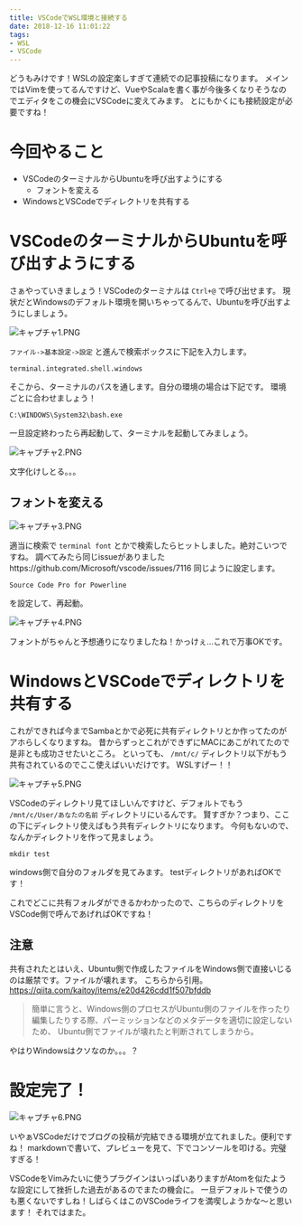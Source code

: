 ```yaml
---
title: VSCodeでWSL環境と接続する
date: 2018-12-16 11:01:22
tags:
- WSL
- VSCode
---
```

どうもみけです！WSLの設定楽しすぎて連続での記事投稿になります。
メインではVimを使ってるんですけど、VueやScalaを書く事が今後多くなりそうなのでエディタをこの機会にVSCodeに変えてみます。
とにもかくにも接続設定が必要ですね！

# 今回やること
* VSCodeのターミナルからUbuntuを呼び出すようにする
  * フォントを変える
* WindowsとVSCodeでディレクトリを共有する

# VSCodeのターミナルからUbuntuを呼び出すようにする
さぁやっていきましょう！VSCodeのターミナルは `Ctrl+@` で呼び出せます。
現状だとWindowsのデフォルト環境を開いちゃってるんで、Ubuntuを呼び出すようにしましょう。

![キャプチャ1.PNG](https://qiita-image-store.s3.amazonaws.com/0/178351/300e3387-90c2-ff44-1d1f-740df30f2d5d.png)

`ファイル->基本設定->設定` と進んで検索ボックスに下記を入力します。

```
terminal.integrated.shell.windows
```

そこから、ターミナルのパスを通します。自分の環境の場合は下記です。
環境ごとに合わせましょう！

```
C:\WINDOWS\System32\bash.exe
```

一旦設定終わったら再起動して、ターミナルを起動してみましょう。

![キャプチャ2.PNG](https://qiita-image-store.s3.amazonaws.com/0/178351/89e3a239-6f4b-71c8-9971-cd65b14b2dc7.png)

文字化けしとる。。。

## フォントを変える
![キャプチャ3.PNG](https://qiita-image-store.s3.amazonaws.com/0/178351/afa74d42-accd-e2de-1992-0387f730c754.png)

適当に検索で `terminal font` とかで検索したらヒットしました。絶対こいつですね。
調べてみたら同じissueがありましたhttps://github.com/Microsoft/vscode/issues/7116
同じように設定します。

```
Source Code Pro for Powerline
```

を設定して、再起動。

![キャプチャ4.PNG](https://qiita-image-store.s3.amazonaws.com/0/178351/59a2cbb0-162c-e4d4-0102-a7595188a146.png)

フォントがちゃんと予想通りになりましたね！かっけぇ…これで万事OKです。

# WindowsとVSCodeでディレクトリを共有する
これができれば今までSambaとかで必死に共有ディレクトリとか作ってたのがアホらしくなりますね。
昔からずっとこれができずにMACにあこがれてたので是非とも成功させたいところ。
といっても、 `/mnt/c/` ディレクトリ以下がもう共有されているのでここ使えばいいだけです。
WSLすげー！！

![キャプチャ5.PNG](https://qiita-image-store.s3.amazonaws.com/0/178351/f7cfc7eb-e38c-3745-73a8-8e9cbde8eba1.png)

VSCodeのディレクトリ見てほしいんですけど、デフォルトでもう `/mnt/c/User/あなたの名前` ディレクトリにいるんです。
賢すぎか？つまり、ここの下にディレクトリ使えばもう共有ディレクトリになります。
今何もないので、なんかディレクトリを作って見ましょう。

```
mkdir test
```

windows側で自分のフォルダを見てみます。 testディレクトリがあればOKです！

これでどこに共有フォルダができるかわかったので、こちらのディレクトリをVSCode側で呼んであげればOKですね！

## 注意
共有されたとはいえ、Ubuntu側で作成したファイルをWindows側で直接いじるのは厳禁です。ファイルが壊れます。
こちらから引用。https://qiita.com/kaitoy/items/e20d426cdd1f507bfddb

> 簡単に言うと、Windows側のプロセスがUbuntu側のファイルを作ったり編集したりする際、パーミッションなどのメタデータを適切に設定しないため、
> Ubuntu側でファイルが壊れたと判断されてしまうから。

やはりWindowsはクソなのか。。。？

# 設定完了！
![キャプチャ6.PNG](https://qiita-image-store.s3.amazonaws.com/0/178351/cbcd2ea2-fa20-59ea-9d3d-2b08dc2e8369.png)


いやぁVSCodeだけでブログの投稿が完結できる環境が立てれました。便利ですね！
markdownで書いて、プレビューを見て、下でコンソールを叩ける。完璧すぎる！

VSCodeをVimみたいに使うプラグインはいっぱいありますがAtomを似たような設定にして挫折した過去があるのでまたの機会に。
一旦デフォルトで使うのも悪くないですしね！しばらくはこのVSCodeライフを満喫しようかな～と思います！
それではまた。
